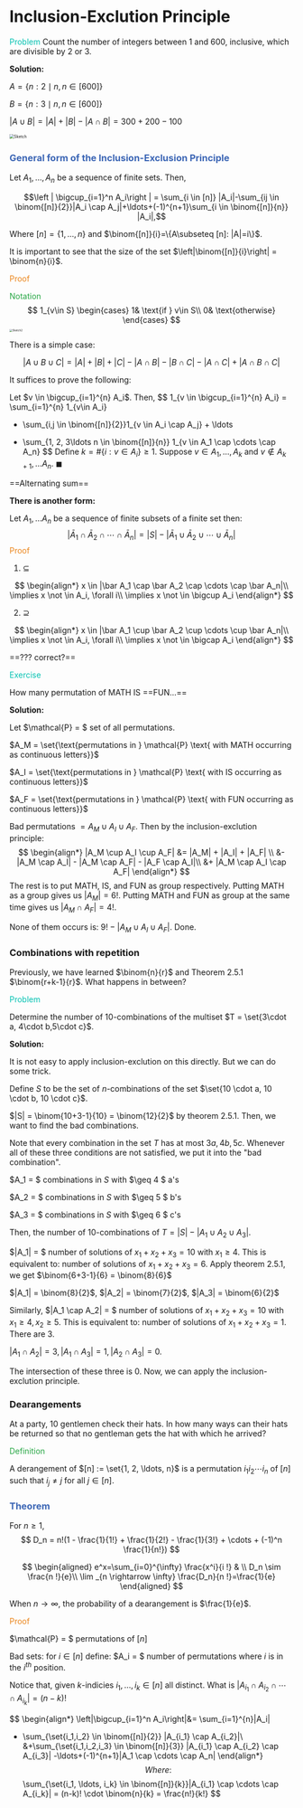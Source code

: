 # Inclusion-Exclution Principle



<span style="color:#04c2b2">Problem</span> Count the number of integers between 1 and 600, inclusive, which are divisible by 2 or 3.

**Solution:** 

$A = \{n : 2 \mid n, n \in [600]\}$

$B = \{n : 3 \mid n, n \in [600]\}$

$|A \cup B| = |A| + |B| - |A \cap B| = 300 + 200 - 100$

<img src='https://raw.githubusercontent.com/helloboyxxx/images-for-notes/master/uPic/Sketch.png' alt='Sketch' style="zoom:50%;" />

### <span style="color:#3c66b5">General form of the Inclusion-Exclusion Principle</span>

Let $A_1,\ldots, A_n$ be a sequence of finite sets. Then,

$$\left | \bigcup_{i=1}^n A_i\right | = \sum_{i \in [n]} |A_i|-\sum_{ij \in \binom{[n]}{2}}|A_i \cap A_j|+\ldots+(-1)^{n+1}\sum_{i \in \binom{[n]}{n}} |A_i|,$$

Where $[n]= \{1,\ldots,n\}$ and $\binom{[n]}{i}=\{A\subseteq [n]: |A|=i\}$. 



It is important to see that the size of the set $\left|\binom{[n]}{i}\right| = \binom{n}{i}$.

<span style="color:#eb861c">Proof</span>

<span style="color:#28a745">Notation</span>
$$
1_{v\in S}
\begin{cases}
1& \text{if } v\in S\\
0& \text{otherwise}
\end{cases}
$$
<img src='https://raw.githubusercontent.com/helloboyxxx/images-for-notes/master/uPic/Sketch 2.png' alt='Sketch2' style="zoom:33%;" />

There is a simple case: 

$$
|A\cup B \cup C| = |A| + |B| + |C| - |A\cap B| - |B\cap C| - |A\cap C| + |A \cap B \cap C|
$$

It suffices to prove the following: 

Let $v \in \bigcup_{i=1}^{n} A_i$. Then,
$$
1_{v \in \bigcup_{i=1}^{n} A_i} = 
\sum_{i=1}^{n} 1_{v\in A_i} 
- \sum_{i,j \in \binom{[n]}{2}}1_{v \in A_i \cap A_j} + \ldots
+ \sum_{1, 2, 3\ldots n \in \binom{[n]}{n}} 1_{v \in A_1 \cap \cdots \cap A_n}
$$
Define $k = \# \{i : v \in A_i\} \geq 1$. Suppose $v \in A_1, \ldots, A_k$ and $v \not \in A_{k+1}, \ldots A_n$.	$\blacksquare$

==Alternating sum==



**There is another form:**

Let $A_1, \ldots A_n$ be a sequence of finite subsets of a finite set then:
$$
|\bar A_1 \cap \bar A_2 \cap \cdots \cap \bar A_n| = |S| - |\bar A_1 \cup \bar A_2 \cup \cdots \cup \bar A_n|
$$
<span style="color:#eb861c">Proof</span>

1. $\subseteq$

$$
\begin{align*}
x \in |\bar A_1 \cap \bar A_2 \cap \cdots \cap \bar A_n|\\
\implies x \not \in A_i, \forall i\\
\implies x \not \in \bigcup A_i
\end{align*}
$$

2. $\supseteq$

$$
\begin{align*}
x \in |\bar A_1 \cup \bar A_2 \cup \cdots \cup \bar A_n|\\
\implies x \not \in A_i, \forall i\\
\implies x \not \in \bigcap A_i
\end{align*}
$$

==??? correct?==







<span style="color:#04c2b2">Exercise</span>

How many permutation of MATH IS ==FUN...==

**Solution:**

Let $\mathcal{P} = $ set of all permutations. 

$A_M = \set{\text{permutations in } \mathcal{P} \text{ with MATH occurring as continuous letters}}$

$A_I = \set{\text{permutations in } \mathcal{P} \text{ with IS occurring as continuous letters}}$

$A_F = \set{\text{permutations in } \mathcal{P} \text{ with FUN occurring as continuous letters}}$

Bad permutations $= A_M \cup A_I \cup A_F$. Then by the inclusion-exclution principle: 
$$
\begin{align*}
|A_M \cup A_I \cup A_F| &= |A_M| + |A_I| + |A_F| \\
&- |A_M \cap A_I| - |A_M \cap A_F| - |A_F \cap A_I|\\
&+ |A_M \cap A_I \cap A_F|
\end{align*}
$$
The rest is to put MATH, IS, and FUN as group respectively. Putting MATH as a group gives us $|A_M| = 6!$. Putting MATH and FUN as group at the same time gives us $|A_M \cap A_F| = 4!$.

None of them occurs is: $9! - |A_M \cup A_I \cup A_F|$. Done. 



### Combinations with repetition

Previously, we have learned $\binom{n}{r}$ and Theorem 2.5.1 $\binom{r+k-1}{r}$. What happens in between?



<span style="color:#04c2b2">Problem</span>

Determine the number of 10-combinations of the multiset $T = \set{3\cdot a, 4\cdot b,5\cdot c}$.

**Solution:**

It is not easy to apply inclusion-exclution on this directly. But we can do some trick. 

Define $S$ to be the set of $n$-combinations of the set $\set{10 \cdot a, 10 \cdot b, 10 \cdot c}$.

$|S| = \binom{10+3-1}{10} = \binom{12}{2}$ by theorem 2.5.1. Then, we want to find the bad combinations.

Note that every combination in the set $T$ has at most $3a, 4b, 5c$. Whenever all of these three conditions are not satisfied, we put it into the "bad combination".

$A_1 = $ combinations in $S$ with $\geq 4 $ a's

$A_2 = $ combinations in $S$ with $\geq 5 $ b's

$A_3 = $ combinations in $S$ with $\geq 6 $ c's

Then, the number of 10-combinations of $T = |S| - |A_1 \cup A_2 \cup A_3|$. 

$|A_1| = $ number of solutions of $x_1 + x_2 + x_3 = 10$ with $x_1 \geq 4$. This is equivalent to: number of solutions of $x_1 + x_2 + x_3 = 6$. Apply theorem 2.5.1, we get $\binom{6+3-1}{6} = \binom{8}{6}$

$|A_1| = \binom{8}{2}$, $|A_2| = \binom{7}{2}$, $|A_3| = \binom{6}{2}$

Similarly, $|A_1 \cap A_2| = $ number of solutions of $x_1 + x_2 + x_3 = 10$ with $x_1 \geq 4, x_2 \geq 5$. This is equivalent to: number of solutions of $x_1 + x_2 + x_3 = 1$. There are 3.

$|A_1 \cap A_2| = 3, |A_1 \cap A_3| = 1, |A_2 \cap A_3| = 0$. 

The intersection of these three is $0$. Now, we can apply the inclusion-exclution principle.





### Dearangements

At a party, 10 gentlemen check their hats. In how many ways can their hats be returned so that no gentleman gets the hat with which he arrived?

<span style="color:#28a745">Definition</span>

A derangement of $[n] := \set{1, 2, \ldots, n}$ is a permutation $i_1i_2\cdots i_n$ of $[n]$ such that $i_j \neq j$ for all $j \in [n]$.




### <span style="color:#3c66b5">Theorem</span>

For $n \geq 1$, 
$$
D_n = n!(1 - \frac{1}{1!} + \frac{1}{2!} - \frac{1}{3!} + \cdots + (-1)^n \frac{1}{n!})
$$



$$
\begin{aligned}
e^x=\sum_{i=0}^{\infty} \frac{x^i}{i !} & \\
D_n \sim \frac{n !}{e}\\
\lim _{n \rightarrow \infty} \frac{D_n}{n !}=\frac{1}{e}
\end{aligned}
$$

When $n \to \infty$, the probability of a dearangement is $\frac{1}{e}$.

<span style="color:#eb861c">Proof</span>

$\mathcal{P} = $ permutations of $[n]$

Bad sets: for $i \in [n]$ define: $A_i = $ number of permutations where $i$ is in the $i^{th}$ position. 

Notice that, given $k$-indicies $i_1, \ldots, i_k \in [n]$ all distinct. What is $|A_{i_1} \cap A_{i_2} \cap \cdots \cap A_{i_k}| = (n-k)!$


$$
\begin{align*}
\left|\bigcup_{i=1}^n A_i\right|&= \sum_{i=1}^{n}|A_i| 
- \sum_{\set{i_1,i_2} \in \binom{[n]}{2}} |A_{i_1} \cap A_{i_2}|\\
&+\sum_{\set{i_1,i_2,i_3} \in \binom{[n]}{3}} |A_{i_1} \cap A_{i_2} \cap A_{i_3}|
-\ldots+(-1)^{n+1}|A_1 \cap \cdots \cap A_n|
\end{align*}
$$
Where: 
$$
\sum_{\set{i_1, \ldots, i_k} \in \binom{[n]}{k}}|A_{i_1} \cap \cdots \cap A_{i_k}| = (n-k)! \cdot \binom{n}{k} = \frac{n!}{k!}
$$





